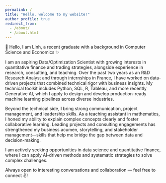 ```yaml
---
permalink: /
title: "Hello, welcome to my website!"
author_profile: true
redirect_from: 
  - /about/
  - /about.html
---
```


:wave: Hello, I am Linh, a recent graduate with a background in Computer Science and Economics :sparkles:

I am an aspiring Data/Optimization Scientist with growing interests in quantitative finance and trading strategies, alongside experience in research, consulting, and teaching. Over the past two years as an R&D Research Analyst and through internships in France, I have worked on data-driven projects that combined technical rigor with business insights. My technical toolkit includes Python, SQL, R, Tableau, and more recently Generative AI, which I apply to design and develop production-ready machine learning pipelines across diverse industries.

Beyond the technical side, I bring strong communication, project management, and leadership skills. As a teaching assistant in mathematics, I honed my ability to explain complex concepts clearly and foster collaborative learning. Leading projects and consulting engagements has strengthened my business acumen, storytelling, and stakeholder management—skills that help me bridge the gap between data and decision-making.

I am actively seeking opportunities in data science and quantitative finance, where I can apply AI-driven methods and systematic strategies to solve complex challenges. 

Always open to interesting conversations and collaboration — feel free to connect :v:! 
